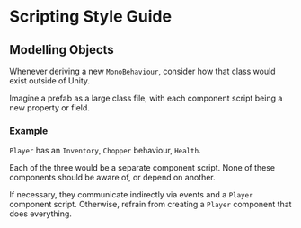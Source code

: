 # Scripting Style Guide

## Modelling Objects

Whenever deriving a new `MonoBehaviour`, consider how that 
class would exist outside of Unity.

Imagine a prefab as a large class file, with each component
script being a new property or field.

### Example

`Player` has an `Inventory`, `Chopper` behaviour, `Health`.

Each of the three would be a separate component script. None of
these components should be aware of, or depend on another.

If necessary, they communicate indirectly via events and a
`Player` component script. Otherwise, refrain from creating a
`Player` component that does everything.